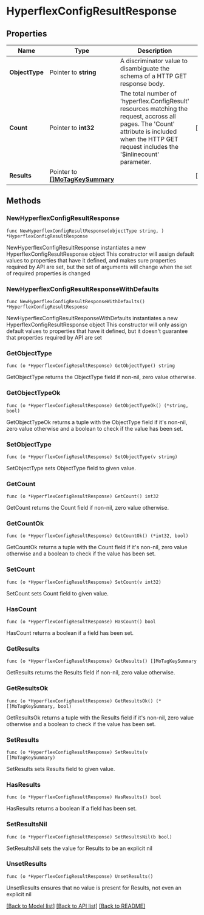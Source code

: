 # HyperflexConfigResultResponse

## Properties

Name | Type | Description | Notes
------------ | ------------- | ------------- | -------------
**ObjectType** | Pointer to **string** | A discriminator value to disambiguate the schema of a HTTP GET response body. | 
**Count** | Pointer to **int32** | The total number of &#39;hyperflex.ConfigResult&#39; resources matching the request, accross all pages. The &#39;Count&#39; attribute is included when the HTTP GET request includes the &#39;$inlinecount&#39; parameter. | [optional] 
**Results** | Pointer to [**[]MoTagKeySummary**](mo.TagKeySummary.md) |  | [optional] 

## Methods

### NewHyperflexConfigResultResponse

`func NewHyperflexConfigResultResponse(objectType string, ) *HyperflexConfigResultResponse`

NewHyperflexConfigResultResponse instantiates a new HyperflexConfigResultResponse object
This constructor will assign default values to properties that have it defined,
and makes sure properties required by API are set, but the set of arguments
will change when the set of required properties is changed

### NewHyperflexConfigResultResponseWithDefaults

`func NewHyperflexConfigResultResponseWithDefaults() *HyperflexConfigResultResponse`

NewHyperflexConfigResultResponseWithDefaults instantiates a new HyperflexConfigResultResponse object
This constructor will only assign default values to properties that have it defined,
but it doesn't guarantee that properties required by API are set

### GetObjectType

`func (o *HyperflexConfigResultResponse) GetObjectType() string`

GetObjectType returns the ObjectType field if non-nil, zero value otherwise.

### GetObjectTypeOk

`func (o *HyperflexConfigResultResponse) GetObjectTypeOk() (*string, bool)`

GetObjectTypeOk returns a tuple with the ObjectType field if it's non-nil, zero value otherwise
and a boolean to check if the value has been set.

### SetObjectType

`func (o *HyperflexConfigResultResponse) SetObjectType(v string)`

SetObjectType sets ObjectType field to given value.


### GetCount

`func (o *HyperflexConfigResultResponse) GetCount() int32`

GetCount returns the Count field if non-nil, zero value otherwise.

### GetCountOk

`func (o *HyperflexConfigResultResponse) GetCountOk() (*int32, bool)`

GetCountOk returns a tuple with the Count field if it's non-nil, zero value otherwise
and a boolean to check if the value has been set.

### SetCount

`func (o *HyperflexConfigResultResponse) SetCount(v int32)`

SetCount sets Count field to given value.

### HasCount

`func (o *HyperflexConfigResultResponse) HasCount() bool`

HasCount returns a boolean if a field has been set.

### GetResults

`func (o *HyperflexConfigResultResponse) GetResults() []MoTagKeySummary`

GetResults returns the Results field if non-nil, zero value otherwise.

### GetResultsOk

`func (o *HyperflexConfigResultResponse) GetResultsOk() (*[]MoTagKeySummary, bool)`

GetResultsOk returns a tuple with the Results field if it's non-nil, zero value otherwise
and a boolean to check if the value has been set.

### SetResults

`func (o *HyperflexConfigResultResponse) SetResults(v []MoTagKeySummary)`

SetResults sets Results field to given value.

### HasResults

`func (o *HyperflexConfigResultResponse) HasResults() bool`

HasResults returns a boolean if a field has been set.

### SetResultsNil

`func (o *HyperflexConfigResultResponse) SetResultsNil(b bool)`

 SetResultsNil sets the value for Results to be an explicit nil

### UnsetResults
`func (o *HyperflexConfigResultResponse) UnsetResults()`

UnsetResults ensures that no value is present for Results, not even an explicit nil

[[Back to Model list]](../README.md#documentation-for-models) [[Back to API list]](../README.md#documentation-for-api-endpoints) [[Back to README]](../README.md)


